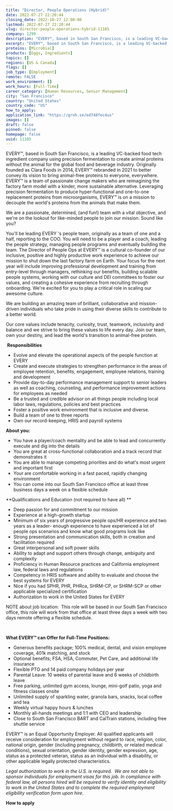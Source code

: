 ```yaml
---
title: "Director, People Operations (Hybrid)"
date: 2022-07-27 22:20:44
closing_date: 2022-10-27 12:00:00
lastmod: 2022-07-27 22:20:44
slug: director-people-operations-hybrid-11105
company: 1299
description: "EVERY™, based in South San Francisco, is a leading VC-backed food tech ingredient company using precision fermentation to create animal proteins without the animal for the global food and beverage industry. Originally founded as Clara Foods in 2014, EVERY™ rebranded in 2021 to better convey its vision to bring animal-free proteins to everyone, everywhere. EVERY™ is a team of passionate change makers who are reimagining the factory farm model with a kinder, more sustainable alternative."
excerpt: "EVERY™, based in South San Francisco, is a leading VC-backed food tech ingredient company using precision fermentation to create animal proteins without the animal for the global food and beverage industry. Originally founded as Clara Foods in 2014, EVERY™ rebranded in 2021 to better convey its vision to bring animal-free proteins to everyone, everywhere. EVERY™ is a team of passionate change makers who are reimagining the factory farm model with a kinder, more sustainable alternative."
proteins: [Microbial]
products: [Eggs, Ingredients]
topics: []
regions: [US & Canada]
flags: []
job_type: [Employment]
remote: FALSE
work_environment: []
work_hours: [Full-Time]
career_category: [Human Resources, Senior Management]
city: "San Francisco"
country: "United States"
country_code: "US"
how_to_apply: 
application_link: "https://grnh.se/ed748fec4us"
images: []
draft: false
pinned: false
homepage: false
uuid: 11105
---
```

EVERY™, based in South San Francisco, is a leading VC-backed food tech
ingredient company using precision fermentation to create animal
proteins without the animal for the global food and beverage industry.
Originally founded as Clara Foods in 2014, EVERY™ rebranded in 2021 to
better convey its vision to bring animal-free proteins to everyone,
everywhere. EVERY™ is a team of passionate change makers who are
reimagining the factory farm model with a kinder, more sustainable
alternative. Leveraging precision fermentation to produce
hyper-functional and one-to-one replacement proteins from
microorganisms, EVERY™ is on a mission to decouple the world's proteins
from the animals that make them.

We are a passionate, determined, (and fun!) team with a vital objective,
and we\'re on the lookout for like-minded people to join our mission.
Sound like you?

You'll be leading EVERY 's people team, originally as a team of one and
a half, reporting to the COO. You will need to be a player and a coach,
leading the people strategy, managing people programs and eventually
building the team. The Director of People Ops at EVERY™ is a cultural
co-founder of our inclusive, positive and highly productive work
experience to achieve our mission to shut down the last factory farm on
Earth. Your focus for the next year will include improving professional
development and training from entry-level through managers, rethinking
our benefits, building scalable people systems, working with our culture
and DEI committees to foster our values, and creating a cohesive
experience from recruiting through onboarding. We're excited for you to
play a critical role in scaling our awesome culture. 

We are building an amazing team of brilliant, collaborative and
mission-driven individuals who take pride in using their diverse skills
to contribute to a better world.

Our core values include tenacity, curiosity, trust, teamwork,
inclusivity and balance and we strive to bring these values to life
every day. Join our team, own your destiny, and lead the world\'s
transition to animal-free protein.

 **Responsibilities**

-   Evolve and elevate the operational aspects of the people function at
    EVERY  
-   Create and execute strategies to strengthen performance in the areas
    of employee retention, benefits, engagement, employee relations,
    training and development
-   Provide day-to-day performance management support to senior leaders
    as well as coaching, counseling, and performance improvement actions
    for employees as needed
-   Be a trusted and credible advisor on all things people including
    local labor laws, regulations, policies and best practices  
-   Foster a positive work environment that is inclusive and diverse. 
-   Build a team of one to three reports 
-   Own our record-keeping, HRIS and payroll systems

**About you:**

-   You have a player/coach mentality and be able to lead and
    concurrently execute and dig into the details
-   You are great at cross-functional collaboration and a track record
    that demonstrates it 
-   You are able to manage competing priorities and do what's most
    urgent and important first
-   Your are comfortable working in a fast paced, rapidly changing
    environment 
-   You can come into our South San Francisco office at least three
    business days a week on a flexible schedule 

**Qualifications and Education (not required to have all) **

-   Deep passion for and commitment to our mission
-   Experience at a high-growth startup
-   Minimum of six years of progressive people ops/HR experience and two
    years as a leader- enough experience to have experienced a lot of
    people ops scenarios and know what good programs look like 
-   Strong presentation and communication skills, both in creation and
    facilitation required
-   Great interpersonal and soft power skills 
-   Ability to adapt and support others through change, ambiguity and
    complexity
-   Proficiency in Human Resource practices and California employment
    law, federal laws and regulations
-   Competency in HRIS software and ability to evaluate and choose the
    best systems for EVERY
-   Nice if you had SPHR, PHR, PHRca, SHRM-CP, or SHRM-SCP or other
    applicable specialized certification
-   Authorization to work in the United States for EVERY

NOTE about job location:  This role will be based in our South San
Francisco office, this role will work from that office at least three
days a week with two days remote offering a flexible schedule.

 

**What EVERY™ can Offer for Full-Time Positions:**

-   Generous benefits package; 100% medical, dental, and vision employee
    coverage, 401k matching, and stock
-   Optional benefits; FSA, HSA, Commuter, Pet Care, and additional life
    insurance
-   Flexible PTO and 14 paid company holidays per year
-   Parental Leave: 10 weeks of parental leave and 6 weeks of childbirth
    leave
-   Free parking, unlimited gym access, lounge, mini-golf patio, yoga
    and fitness classes onsite
-   Unlimited supply of sparkling water, granola bars, snacks, local
    coffee and tea
-   Weekly virtual happy hours & lunches
-   Monthly all-hands meetings and 1:1 with CEO and leadership
-   Close to South San Francisco BART and CalTrain stations, including
    free shuttle service

EVERY™ is an Equal Opportunity Employer. All qualified applicants will
receive consideration for employment without regard to race, religion,
color, national origin, gender (including pregnancy, childbirth, or
related medical conditions), sexual orientation, gender identity, gender
expression, age, status as a protected veteran, status as an individual
with a disability, or other applicable legally protected
characteristics.

*Legal authorization to work in the U.S. is required.  We are not able
to sponsor individuals for employment visas for this job. In compliance
with federal law, all persons hired will be required to verify identity
and eligibility to work in the United States and to complete the
required employment eligibility verification form upon hire.*


**How to apply**




